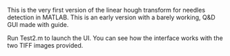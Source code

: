 This is the very first version of the linear hough transform for needles detection in MATLAB.
This is an early version with a barely working, Q&D GUI made with guide.

Run Test2.m to launch the UI. You can see how the interface works with the two TIFF images provided.
